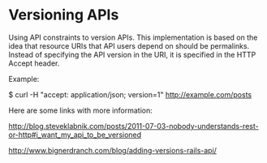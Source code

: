 # Versioning APIs

Using API constraints to version APIs. This implementation is based on the idea that resource URIs that API users depend on should be permalinks.
Instead of specifying the API version in the URI, it is specified in the HTTP Accept header.

Example:

  $ curl -H "accept: application/json; version=1" http://example.com/posts


Here are some links with more information:

http://blog.steveklabnik.com/posts/2011-07-03-nobody-understands-rest-or-http#i_want_my_api_to_be_versioned

http://www.bignerdranch.com/blog/adding-versions-rails-api/